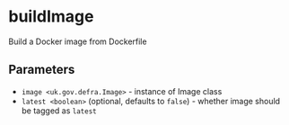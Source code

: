 # buildImage

Build a Docker image from Dockerfile

## Parameters

- `image <uk.gov.defra.Image>` - instance of Image class
- `latest <boolean>` (optional, defaults to `false`) - whether image should be tagged as `latest`
